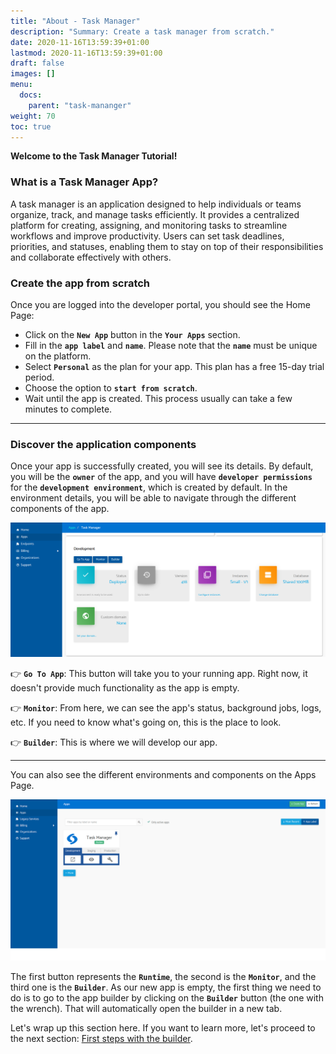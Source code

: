 ```yaml
---
title: "About - Task Manager"
description: "Summary: Create a task manager from scratch."
date: 2020-11-16T13:59:39+01:00
lastmod: 2020-11-16T13:59:39+01:00
draft: false
images: []
menu:
  docs:
    parent: "task-mananger"
weight: 70
toc: true
---
```

**Welcome to the Task Manager Tutorial!**

### What is a Task Manager App?

A task manager is an application designed to help individuals or teams organize, track, and manage tasks efficiently. It provides a centralized platform for creating, assigning, and monitoring tasks to streamline workflows and improve productivity. Users can set task deadlines, priorities, and statuses, enabling them to stay on top of their responsibilities and collaborate effectively with others.

### Create the app from scratch

Once you are logged into the developer portal, you should see the Home Page:

- Click on the **``New App``** button in the **``Your Apps``** section.
- Fill in the **``app label``** and **``name``**. Please note that the **``name``** must be unique on the platform.
- Select **``Personal``** as the plan for your app. This plan has a free 15-day trial period.
- Choose the option to **``start from scratch``**.
- Wait until the app is created. This process usually can take a few minutes to complete.

---

### Discover the application components

Once your app is successfully created, you will see its details. By default, you will be the **``owner``** of the app, and you will have **``developer permissions``** for the **``development environment``**, which is created by default. In the environment details, you will be able to navigate through the different components of the app.

![App-Details](/images/vendor/task-mananger/creating/task_manager_app_details.png)

👉 **``Go To App``**: This button will take you to your running app. Right now, it doesn't provide much functionality as the app is empty.

👉 **``Monitor``**: From here, we can see the app's status, background jobs, logs, etc. If you need to know what's going on, this is the place to look.

👉 **``Builder``**: This is where we will develop our app.

---

You can also see the different environments and components on the Apps Page.

![App-Card-Details](/images/vendor/task-mananger/creating/task_manager_apps_page.png)

The first button represents the **``Runtime``**, the second is the **``Monitor``**, and the third one is the **``Builder``**. As our new app is empty, the first thing we need to do is to go to the app builder by clicking on the **``Builder``** button (the one with the wrench). That will automatically open the builder in a new tab.

Let's wrap up this section here. If you want to learn more, let's proceed to the next section: [First steps with the builder](/getting-started/getting/first-steps/task-mananger/firststeps/).
